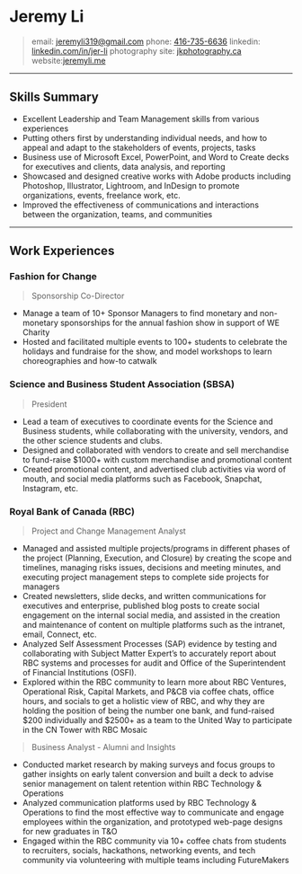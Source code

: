   
# Jeremy Li

> email: [jeremyli319@gmail.com](mailto:jeremyli319@gmail.com)
> phone: [416-735-6636](tel:4167356636)
> linkedin: [linkedin.com/in/jer-li](https://www.linkedin.com/in/jer-li/)
> photography site: [jkphotography.ca](https://www.jkphotography.ca)
> website:[jeremyli.me](http://www.jeremyli.me)


---

## Skills Summary
  - Excellent Leadership and Team Management skills from various experiences
  - Putting others first by understanding individual needs, and how to appeal and adapt to the stakeholders of events, projects, tasks
  - Business use of Microsoft Excel, PowerPoint, and Word to Create decks for executives and clients, data analysis, and reporting
  - Showcased and designed creative works with Adobe products including Photoshop, Illustrator, Lightroom, and InDesign to promote organizations, events, freelance work, etc.
  - Improved the effectiveness of communications and interactions between the organization, teams, and communities

----

## Work Experiences
### Fashion for Change
> Sponsorship Co-Director

  - Manage a team of 10+ Sponsor Managers to find monetary and non-monetary sponsorships for the annual fashion show in support of WE Charity
  - Hosted and facilitated multiple events to 100+ students to celebrate the holidays and fundraise for the show, and model workshops to learn choreographies and how-to catwalk


### Science and Business Student Association (SBSA)
> President

  - Lead a team of executives to coordinate events for the Science and Business students, while collaborating with the university, vendors, and the other science students and clubs.
  - Designed and collaborated with vendors to create and sell merchandise to fund-raise $1000+ with custom merchandise and promotional content
  - Created promotional content, and advertised club activities via word of mouth, and social media platforms such as Facebook, Snapchat, Instagram, etc.



### Royal Bank of Canada (RBC)
> Project and Change Management Analyst

  - Managed and assisted multiple projects/programs in different phases of the project (Planning, Execution, and Closure) by creating the scope and timelines, managing risks issues, decisions and meeting minutes, and executing project management steps to complete side projects for managers
  - Created newsletters, slide decks, and written communications for executives and enterprise, published blog posts to create social engagement on the internal social media, and assisted in the creation and maintenance of content on multiple platforms such as the intranet, email, Connect, etc.
  - Analyzed Self Assessment Processes (SAP) evidence by testing and collaborating with Subject Matter Expert’s to accurately report about RBC systems and processes for audit and Office of the Superintendent of Financial Institutions (OSFI).
  - Explored within the RBC community to learn more about RBC Ventures, Operational Risk, Capital Markets, and P&CB via coffee chats, office hours, and socials to get a holistic view of RBC, and why they are holding the position of being the number one bank, and fund-raised $200 individually and $2500+ as a team to the United Way to participate in the CN Tower with RBC Mosaic

> Business Analyst - Alumni and Insights

  - Conducted market research by making surveys and focus groups to gather insights on early talent conversion and built a deck to advise senior management on talent retention within RBC Technology & Operations
  - Analyzed communication platforms used by RBC Technology & Operations to find the most effective way to communicate and engage employees within the organization, and prototyped web-page designs for new graduates in T&O
  - Engaged within the RBC community via 10+ coffee chats from students to recruiters, socials, hackathons, networking events, and tech community via volunteering with multiple teams including FutureMakers
